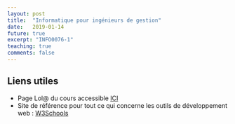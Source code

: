 ```yaml
---
layout: post
title:  "Informatique pour ingénieurs de gestion"
date:   2019-01-14
future: true
excerpt: "INFO0076-1"
teaching: true
comments: false
---
```


<h2> Liens utiles </h2>

<ul>
    <li> Page Lol@ du cours accessible <a href="http://lola.hec.uliege.be/course/view.php?id=328"> ICI </a> </li>
    <li> Site de référence pour tout ce qui concerne les outils de développement web : <a href="https://www.w3schools.com/"> W3Schools </a> </li>
</ul>
